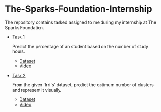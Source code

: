# The-Sparks-Foundation-Internship
The repository contains tasked assigned to me during my internship at The Sparks Foundation.

- [Task 1](https://github.com/srijan-singh/The-Sparks-Foundation-Internship/blob/main/Task_1_Linear_Regression.ipynb)
    
    Predict the percentage of an student based on the number of study hours.
    - [Dataset](http://bit.ly/w-data)
    - [Video](https://youtu.be/9vsbXd1id5E)

- [Task 2](https://github.com/srijan-singh/The-Sparks-Foundation-Internship/blob/main/Task_2_Clustering.ipynb)

    From the given 'Irri's' dataset, predict the optimum number of clusters and represent it visually.
    - [Dataset](https://bit.ly/3kXTdox)
    - [Video](https://youtu.be/vu4wSNOVXtw)


